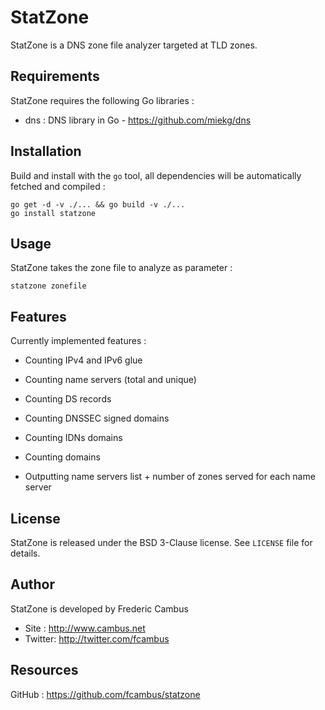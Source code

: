 # StatZone

StatZone is a DNS zone file analyzer targeted at TLD zones.

## Requirements

StatZone requires the following Go libraries :

- dns : DNS library in Go - https://github.com/miekg/dns

## Installation

Build and install with the `go` tool, all dependencies will be automatically fetched and compiled :

	go get -d -v ./... && go build -v ./...
	go install statzone

## Usage 

StatZone takes the zone file to analyze as parameter :

	statzone zonefile

## Features

Currently implemented features :

- Counting IPv4 and IPv6 glue
- Counting name servers (total and unique)
- Counting DS records
- Counting DNSSEC signed domains
- Counting IDNs domains
- Counting domains

- Outputting name servers list + number of zones served for each name server

## License

StatZone is released under the BSD 3-Clause license. See `LICENSE` file for details.

## Author

StatZone is developed by Frederic Cambus

- Site : http://www.cambus.net
- Twitter: http://twitter.com/fcambus

## Resources

GitHub : https://github.com/fcambus/statzone
